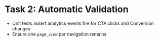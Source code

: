# Task 2: Automatic Validation

- Unit tests assert analytics events fire for CTA clicks and Conversion changes
- Ensure one `page_view` per navigation remains
